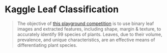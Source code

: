 # Kaggle Leaf Classification

> The objective of [this playground competition](https://www.kaggle.com/c/leaf-classification)
> is to use binary leaf images and extracted features, including shape, margin & texture, to
> accurately identify 99 species of plants. Leaves, due to their volume, prevalence, and unique
> characteristics, are an effective means of differentiating plant species.

